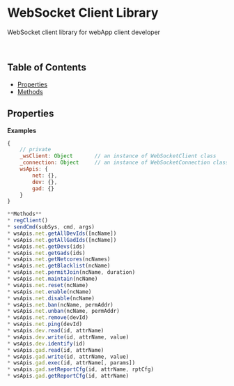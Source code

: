 WebSocket Client Library
===============

WebSocket client library for webApp client developer

<br />

## Table of Contents  

* [Properties](#Properties)  
* [Methods](#Methods) 

<a name="Properties"></a>
## Properties  

**Examples**

```js
{
    // private
    _wsClient: Object       // an instance of WebSocketClient class
    _connection: Object     // an instance of WebSocketConnection class
    wsApis: {
        net: {},
        dev: {},
        gad: {}
    }
}

**Methods**
* regClient()
* sendCmd(subSys, cmd, args)
* wsApis.net.getAllDevIds([ncName])
* wsApis.net.getAllGadIds([ncName])
* wsApis.net.getDevs(ids)
* wsApis.net.getGads(ids)
* wsApis.net.getNetcores(ncNames)
* wsApis.net.getBlacklist(ncName)
* wsApis.net.permitJoin(ncName, duration)
* wsApis.net.maintain(ncName)
* wsApis.net.reset(ncName)
* wsApis.net.enable(ncName)
* wsApis.net.disable(ncName)
* wsApis.net.ban(ncName, permAddr)
* wsApis.net.unban(ncName, permAddr)
* wsApis.net.remove(devId)
* wsApis.net.ping(devId)
* wsApis.dev.read(id, attrName)
* wsApis.dev.write(id, attrName, value)
* wsApis.dev.identify(id)
* wsApis.gad.read(id, attrName)
* wsApis.gad.write(id, attrName, value)
* wsApis.gad.exec(id, attrName[, params])
* wsApis.gad.setReportCfg(id, attrName, rptCfg)
* wsApis.gad.getReportCfg(id, attrName)

